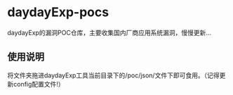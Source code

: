 # daydayExp-pocs
daydayExp的漏洞POC仓库，主要收集国内厂商应用系统漏洞，慢慢更新...
## 使用说明
将文件夹拖进daydayExp工具当前目录下的/poc/json/文件下即可食用。（记得更新config配置文件!）
